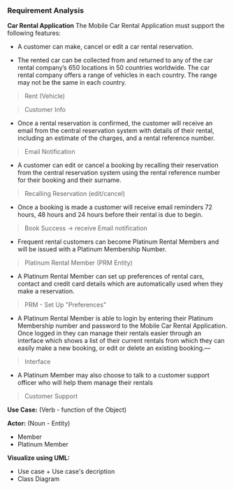 ### Requirement Analysis

**Car Rental Application**
The Mobile Car Rental Application must support the following features:
- A customer can make, cancel or edit a car rental reservation.

- The rented car can be collected from and returned to any of the car rental company’s 650 locations in 50 countries worldwide. The car rental company offers a range of vehicles in each country. The range may not be the same in each country.
> Rent (Vehicle)

>Customer Info

- Once a rental reservation is confirmed, the customer will receive an email from the central reservation system with details of their rental, including an estimate of the charges, and a rental reference number.
> Email Notification

- A customer can edit or cancel a booking by recalling their reservation from the central reservation system using the rental reference number for their booking and their surname.
> Recalling Reservation (edit/cancel)

- Once a booking is made a customer will receive email reminders 72 hours, 48 hours and 24 hours before their rental is due to begin.
> Book Success -> receive Email notification

- Frequent rental customers can become Platinum Rental Members and will be issued with a Platinum Membership Number.
> Platinum Rental Member (PRM Entity)

- A Platinum Rental Member can set up preferences of rental cars, contact and credit card details which are automatically used when they make a reservation.
> PRM - Set Up "Preferences"

- A Platinum Rental Member is able to login by entering their Platinum Membership number and password to the Mobile Car Rental Application. Once logged in they can manage their rentals easier through an interface which shows a list of their current rentals from which they can easily make a new booking, or edit or delete an existing booking.––
> Interface

- A Platinum Member may also choose to talk to a customer support officer who will help them manage their rentals
> Customer Support

**Use Case:** (Verb - function of the Object)


**Actor:** (Noun - Entity)
+ Member
+ Platinum Member

**Visualize using UML:**
+ Use case + Use case's decription
+ Class Diagram 